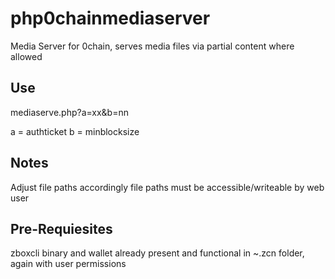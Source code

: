# php0chainmediaserver
Media Server for 0chain, serves media files via partial content where allowed

## Use
  mediaserve.php?a=xx&b=nn

a = authticket
b = minblocksize

## Notes
  Adjust file paths accordingly
  file paths must be accessible/writeable by web user
  
## Pre-Requiesites
  zboxcli binary and wallet already present and functional in ~.zcn folder, again with user permissions
